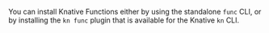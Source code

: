 <!-- Snippet used in the following topics:
- docs/functions/install-func.md
- docs/getting-started/install-func.md
-->
You can install Knative Functions either by using the standalone `func` CLI, or by installing the `kn func` plugin that is available for the Knative `kn` CLI.
